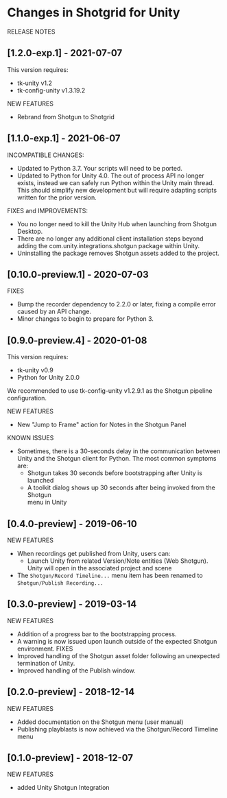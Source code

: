 # Changes in Shotgrid for Unity

RELEASE NOTES
## [1.2.0-exp.1] - 2021-07-07
This version requires:
* tk-unity v1.2
* tk-config-unity v1.3.19.2

NEW FEATURES
* Rebrand from Shotgun to Shotgrid

## [1.1.0-exp.1] - 2021-06-07
INCOMPATIBLE CHANGES:
* Updated to Python 3.7. Your scripts will need to be ported.
* Updated to Python for Unity 4.0. The out of process API no longer exists, instead we can safely run Python within the Unity main thread. This should simplify new development but will require adapting scripts written for the prior version.

FIXES and IMPROVEMENTS:
* You no longer need to kill the Unity Hub when launching from Shotgun Desktop.
* There are no longer any additional client installation steps beyond adding the com.unity.integrations.shotgun package within Unity.
* Uninstalling the package removes Shotgun assets added to the project.

## [0.10.0-preview.1] - 2020-07-03
FIXES
* Bump the recorder dependency to 2.2.0 or later, fixing a compile error caused by an API change.
* Minor changes to begin to prepare for Python 3.

## [0.9.0-preview.4] - 2020-01-08
This version requires:
* tk-unity v0.9
* Python for Unity 2.0.0

We recommended to use tk-config-unity v1.2.9.1 as the Shotgun pipeline 
configuration.

NEW FEATURES
* New "Jump to Frame" action for Notes in the Shotgun Panel

KNOWN ISSUES
* Sometimes, there is a 30-seconds delay in the communication between Unity and
the Shotgun client for Python. The most common symptoms are:
    * Shotgun takes 30 seconds before bootstrapping after Unity is launched
    * A toolkit dialog shows up 30 seconds after being invoked from the Shotgun  
    menu in Unity

## [0.4.0-preview] - 2019-06-10
NEW FEATURES
* When recordings get published from Unity, users can:
  * Launch Unity from related Version/Note entities (Web Shotgun). Unity will 
  open in the associated project and scene
* The `Shotgun/Record Timeline...` menu item has been renamed to 
`Shotgun/Publish Recording...`

## [0.3.0-preview] - 2019-03-14
NEW FEATURES
* Addition of a progress bar to the bootstrapping process.
* A warning is now issued upon launch outside of the expected Shotgun environment.
FIXES
* Improved handling of the Shotgun asset folder following an unexpected termination of Unity.
* Improved handling of the Publish window.

## [0.2.0-preview] - 2018-12-14
NEW FEATURES
* Added documentation on the Shotgun menu (user manual)
* Publishing playblasts is now achieved via the Shotgun/Record Timeline menu

## [0.1.0-preview] - 2018-12-07
NEW FEATURES
* added Unity Shotgun Integration
